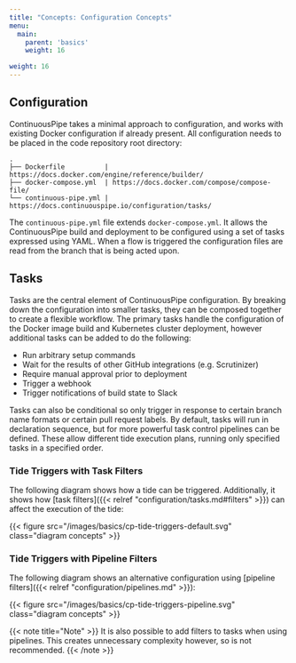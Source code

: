 ```yaml
---
title: "Concepts: Configuration Concepts"
menu:
  main:
    parent: 'basics'
    weight: 16

weight: 16
---
```


## Configuration

ContinuousPipe takes a minimal approach to configuration, and works with existing Docker configuration if already present. All configuration needs to be placed in the code repository root directory:

``` text
.
├── Dockerfile          | https://docs.docker.com/engine/reference/builder/
├── docker-compose.yml  | https://docs.docker.com/compose/compose-file/
└── continuous-pipe.yml | https://docs.continuouspipe.io/configuration/tasks/
```

The `continuous-pipe.yml` file extends `docker-compose.yml`. It allows the ContinuousPipe build and deployment to be configured using a set of tasks expressed using YAML. When a flow is triggered the configuration files are read from the branch that is being acted upon.

## Tasks

Tasks are the central element of ContinuousPipe configuration. By breaking down the configuration into smaller tasks, they can be composed together to create a flexible workflow. The primary tasks handle the configuration of the Docker image build and Kubernetes cluster deployment, however additional tasks can be added to do the following:

- Run arbitrary setup commands
- Wait for the results of other GitHub integrations (e.g. Scrutinizer)
- Require manual approval prior to deployment
- Trigger a webhook
- Trigger notifications of build state to Slack

Tasks can also be conditional so only trigger in response to certain branch name formats or certain pull request labels. By default, tasks will run in declaration sequence, but for more powerful task control pipelines can be defined. These allow different tide execution plans, running only specified tasks in a specified order.

### Tide Triggers with Task Filters

The following diagram shows how a tide can be triggered. Additionally, it shows how [task filters]({{< relref "configuration/tasks.md#filters" >}}) can affect the execution of the tide:

{{< figure src="/images/basics/cp-tide-triggers-default.svg" class="diagram concepts" >}}

### Tide Triggers with Pipeline Filters

The following diagram shows an alternative configuration using [pipeline filters]({{< relref "configuration/pipelines.md" >}}):

{{< figure src="/images/basics/cp-tide-triggers-pipeline.svg" class="diagram concepts" >}}

{{< note title="Note" >}}
It is also possible to add filters to tasks when using pipelines. This creates unnecessary complexity however, so is not recommended.
{{< /note >}}
